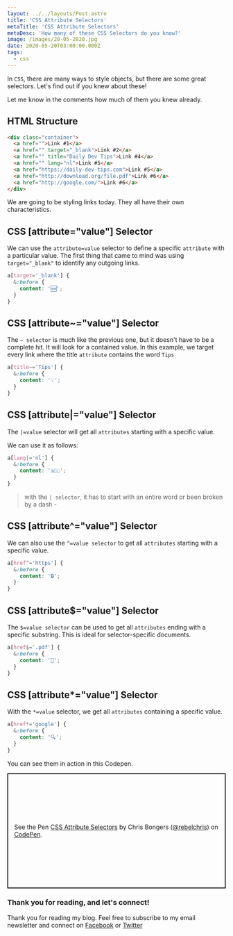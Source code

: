 ```yaml
---
layout: ../../layouts/Post.astro
title: 'CSS Attribute Selectors'
metaTitle: 'CSS Attribute Selectors'
metaDesc: 'How many of these CSS Selectors do you know?'
image: /images/20-05-2020.jpg
date: 2020-05-20T03:00:00.000Z
tags:
  - css
---
```


In `CSS`, there are many ways to style objects, but there are some great selectors.
Let's find out if you knew about these!

Let me know in the comments how much of them you knew already.

## HTML Structure

```html
<div class="container">
  <a href="">Link #1</a>
  <a href="" target="_blank">Link #2</a>
  <a href="" title="Daily Dev Tips">Link #4</a>
  <a href="" lang="nl">Link #5</a>
  <a href="https://daily-dev-tips.com">Link #5</a>
  <a href="http://download.org/file.pdf">Link #6</a>
  <a href="http://google.com/">Link #6</a>
</div>
```

We are going to be styling links today. They all have their own characteristics.

## CSS [attribute="value"] Selector

We can use the `attribute=value` selector to define a specific `attribute` with a particular value.
The first thing that came to mind was using `target="_blank"` to identify any outgoing links.

```css
a[target='_blank'] {
  &:before {
    content: '🆕';
  }
}
```

## CSS [attribute~="value"] Selector

The `~ selector` is much like the previous one, but it doesn't have to be a complete hit. It will look for a contained value.
In this example, we target every link where the title `attribute` contains the word `Tips`

```css
a[title~='Tips'] {
  &:before {
    content: '💡';
  }
}
```

## CSS [attribute|="value"] Selector

The `|=value` selector will get all `attributes` starting with a specific value.

We can use it as follows:

```css
a[lang|='nl'] {
  &:before {
    content: '🇳🇱';
  }
}
```

> with the `| selector`, it has to start with an entire word or been broken by a dash -

## CSS [attribute^="value"] Selector

We can also use the `^=value selector` to get all `attributes` starting with a specific value.

```css
a[href^='https'] {
  &:before {
    content: '🔒';
  }
}
```

## CSS [attribute$="value"] Selector

The `$=value selector` can be used to get all `attributes` ending with a specific substring. This is ideal for selector-specific documents.

```css
a[href$='.pdf'] {
  &:before {
    content: '📑';
  }
}
```

## CSS [attribute*="value"] Selector

With the `*=value` selector, we get all `attributes` containing a specific value.

```css
a[href*='google'] {
  &:before {
    content: '🔍';
  }
}
```

You can see them in action in this Codepen.

<p class="codepen" data-height="265" data-theme-id="dark" data-default-tab="result" data-user="rebelchris" data-slug-hash="bGVQgPg" style="height: 265px; box-sizing: border-box; display: flex; align-items: center; justify-content: center; border: 2px solid; margin: 1em 0; padding: 1em;" data-pen-title="CSS Attribute Selectors">
  <span>See the Pen <a href="https://codepen.io/rebelchris/pen/bGVQgPg">
  CSS Attribute Selectors</a> by Chris Bongers (<a href="https://codepen.io/rebelchris">@rebelchris</a>)
  on <a href="https://codepen.io">CodePen</a>.</span>
</p>
<script async src="https://static.codepen.io/assets/embed/ei.js"></script>

### Thank you for reading, and let's connect!

Thank you for reading my blog. Feel free to subscribe to my email newsletter and connect on [Facebook](https://www.facebook.com/DailyDevTipsBlog) or [Twitter](https://twitter.com/DailyDevTips1)
